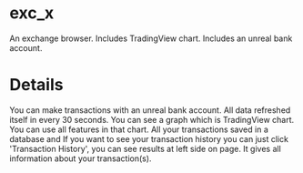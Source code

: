 # exc_x
An exchange browser. Includes TradingView chart. Includes an unreal bank account.

# Details

You can make transactions with an unreal bank account. All data refreshed itself in every 30 seconds. You can see a graph which is
TradingView chart. You can use all features in that chart. All your transactions saved in a database and If you want to see your
transaction history you can just click 'Transaction History', you can see results at left side on page. It gives all information about
your transaction(s).


